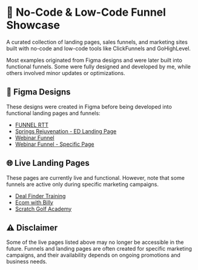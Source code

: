 <h1>🚀 No-Code & Low-Code Funnel Showcase</h1>

<p>A curated collection of landing pages, sales funnels, and marketing sites built with no-code and low-code tools like ClickFunnels and GoHighLevel.</p>

<p>Most examples originated from Figma designs and were later built into functional funnels. Some were fully designed and developed by me, while others involved minor updates or optimizations.</p>

<h2>🎨 Figma Designs</h2>
<p>These designs were created in Figma before being developed into functional landing pages and funnels:</p>
<ul>
    <li><a href="https://www.figma.com/design/YFOKSwmsn3aQm2AAirJAfj/FUNNEL-RTT?node-id=0-1&p=f">FUNNEL RTT</a></li>
    <li><a href="https://www.figma.com/design/EF1GToI80Q1z2JHRY9UmWD/SpringsRejuvenation_EDLandingPageMockup?node-id=0-1&p=f">Springs Rejuvenation - ED Landing Page</a></li>
    <li><a href="https://www.figma.com/design/lUCNp9NAeANp9OAjsSWoNc/Webinar-Funnel">Webinar Funnel</a></li>
    <li><a href="https://www.figma.com/design/lUCNp9NAeANp9OAjsSWoNc/Webinar-Funnel?node-id=112-9&p=f">Webinar Funnel - Specific Page</a></li>
</ul>

<h2>🌐 Live Landing Pages</h2>
<p>These pages are currently live and functional. However, note that some funnels are active only during specific marketing campaigns.</p>
<ul>
    <li><a href="https://theflipsecrets.com/dealfinder-training-fb-page">Deal Finder Training</a></li>
    <li><a href="https://www.ecomwithbilly.com/join">Ecom with Billy</a></li>
    <li><a href="https://www.pages.scratchgolfacademy.com/sgs-fb">Scratch Golf Academy</a></li>
</ul>

<h2>⚠️ Disclaimer</h2>
<p>Some of the live pages listed above may no longer be accessible in the future. Funnels and landing pages are often created for specific marketing campaigns, and their availability depends on ongoing promotions and business needs.</p>
